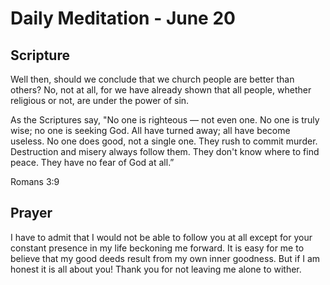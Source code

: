 # Daily Meditation - June 20

## Scripture

Well  then, should we conclude that we church people are better than others? No,
not  at all, for we have already shown that all people, whether religious or
not, are under the power of sin.  

As the Scriptures say, "No one is righteous — not even one. No one is truly
wise; no one is seeking God. All have turned away; all have become useless. No
one does good, not a single one. They rush to commit murder.  Destruction and
misery always follow them. They don't know where to find peace. They have no
fear of God at all.”

Romans 3:9


## Prayer

I have to admit that I would not be able to follow you at all except for your
constant presence in my life beckoning me forward.  It is easy for me to believe
that my good deeds result from my own inner goodness.  But if I am honest it
is all about you!  Thank you for not leaving me alone to wither.


